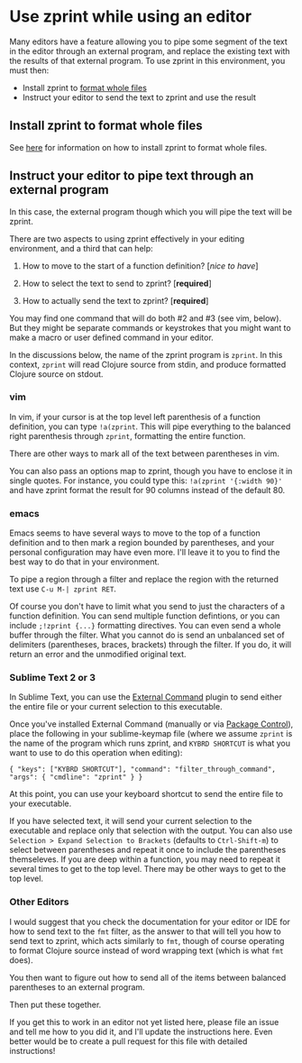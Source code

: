 # Use zprint while using an editor
Many editors have a feature allowing you to pipe some segment of the
text in the editor through an external program, and replace the existing
text with the results of that external program.  To use zprint in this 
environment, you must then:
  * Install zprint to [format whole files](./files.md)
  * Instruct your editor to send the text to zprint and use the result

## Install zprint to format whole files
See [here](./files.md) for information on how to install zprint
to format whole files.

## Instruct your editor to pipe text through an external program

In this case, the external program though which you will pipe the text
will be zprint.

There are two aspects to using zprint effectively in your editing
environment, and a third that can help:

  1. How to move to the start of a function definition? [_nice to have_]

  2. How to select the text to send to zprint? [__required__]

  3. How to actually send the text to zprint? [__required__]

You may find one command that will do both #2 and #3 (see vim,
below).  But they might be separate commands or keystrokes that you
might want to make a macro or user defined command in your editor.

In the discussions below, the name of the zprint program is `zprint`.
In this context, `zprint` will read Clojure source from stdin, and produce
formatted Clojure source on stdout.

### vim

In vim, if your cursor is at the top level left parenthesis of a
function definition, you can type `!a(zprint`.
This will pipe everything to the balanced
right parenthesis through `zprint`, formatting the entire function.

There are other ways to mark all of the text between parentheses
in vim.

You can also pass an options map to zprint, though
you have to enclose it in single quotes.  For instance, you
could type this: `!a(zprint '{:width 90}'` and have
zprint format the result for 90 columns instead of the default 80.

### emacs

Emacs seems to have several ways to move to the top of a function
definition and to then mark a region bounded by parentheses, 
and your personal configuration may have even more.  I'll leave
it to you to find the best way to do that in your environment.

To pipe a region through a filter and replace the region with the
returned text use `C-u M-| zprint RET`.

Of course you don't have to limit what you send to just the characters
of a function definition.  You can send multiple function defintions,
or you can include  `;!zprint {...}` formatting directives.  You can
even send a whole buffer through the filter.  What you cannot do is send
an unbalanced set of delimiters (parentheses, braces, brackets) through
the filter.  If you do, it will return an error and the unmodified original 
text.

### Sublime Text 2 or 3

In Sublime Text, you can use the 
[External Command](https://packagecontrol.io/packages/External%20Command)
plugin to send either the entire file or your current selection to this 
executable.

Once you've installed External Command (manually or via [Package
Control](https://packagecontrol.io)), place the following in your
sublime-keymap file (where we assume `zprint` is the name of the program
which runs zprint, and `KYBRD SHORTCUT` is what you want to use 
to do this operation when editing):

```
{ "keys": ["KYBRD SHORTCUT"], "command": "filter_through_command", "args": { "cmdline": "zprint" } }
``` 

At this point, you can use your keyboard shortcut to send the entire file to
your executable. 

If you have selected text, it will send your current selection to
the executable and replace only that selection with the output. You
can also use `Selection > Expand Selection to Brackets` (defaults
to `Ctrl-Shift-m`) to select between parentheses and repeat it once
to include the parentheses themseleves.  If you are deep within a
function, you may need to repeat it several times to get to the
top level.  There may be other ways to get to the top level.  


### Other Editors

I would suggest that you check the documentation for your editor or 
IDE for how to send text to the `fmt` filter, as the answer to that
will tell you how to send text to zprint, which acts similarly to `fmt`,
though of course operating to format Clojure source instead of word wrapping
text (which is what `fmt` does).  

You then want to figure out how to send all of the items between
balanced parentheses to an external program.

Then put these together.

If you get this to work in an editor not yet listed here, please file
an issue and tell me how to you did it, and I'll update the instructions
here.  Even better would be to create a pull request for this file with 
detailed instructions!

